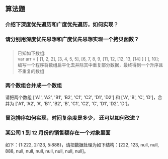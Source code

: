 ## 算法题

### 介绍下深度优先遍历和广度优先遍历，如何实现？

### 请分别用深度优先思想和广度优先思想实现一个拷贝函数？

### 
> 已知如下数组:  
> var arr = [ [1, 2, 2], [3, 4, 5, 5], [6, 7, 8, 9, [11, 12, [12, 13, [14] ] ] ], 10];  
> 编写一个程序将数组扁平化去并除其中重复部分数据，最终得到一个升序且不重复的数组  


### 两个数组合并成一个数组

请把两个数组 ['A1', 'A2', 'B1', 'B2', 'C1', 'C2', 'D1', 'D2'] 和 ['A', 'B', 'C', 'D']，合并为 ['A1', 'A2', 'A', 'B1', 'B2', 'B', 'C1', 'C2', 'C', 'D1', 'D2', 'D']。


### 冒泡排序如何实现，时间复杂度是多少， 还可以如何改进？

### 某公司 1 到 12 月份的销售额存在一个对象里面

如下：{1:222, 2:123, 5:888}，请把数据处理为如下结构：[222, 123, null, null, 888, null, null, null, null, null, null, null]。
